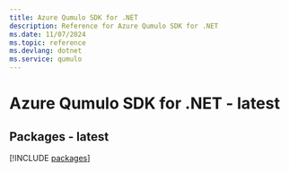 ```yaml
---
title: Azure Qumulo SDK for .NET
description: Reference for Azure Qumulo SDK for .NET
ms.date: 11/07/2024
ms.topic: reference
ms.devlang: dotnet
ms.service: qumulo
---
```

# Azure Qumulo SDK for .NET - latest
## Packages - latest
[!INCLUDE [packages](qumulo-index.md)]